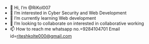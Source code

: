- 👋 Hi, I’m @RiKol007
- 👀 I’m interested in Cyber Security and Web Development
- 🌱 I’m currently learning Web development
- 💞️ I’m looking to collaborate on interested in collaborative working
- 📫 How to reach me whatsapp no.=9284104701   Email id=riteshkolte000@gmail.com

<!---
RiKol007/RiKol007 is a ✨ special ✨ repository because its `README.md` (this file) appears on your GitHub profile.
You can click the Preview link to take a look at your changes.
--->

